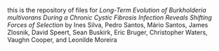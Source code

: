 this is the repository of files for *Long-Term Evolution of Burkholderia multivorans During a Chronic Cystic Fibrosis Infection Reveals Shifting Forces of Selection* by Ines Silva, Pedro Santos, Mário Santos, James Zlosnik, David Speert, Sean Buskirk, Eric Bruger, Christopher Waters, Vaughn Cooper, and Leonilde Moreira 
